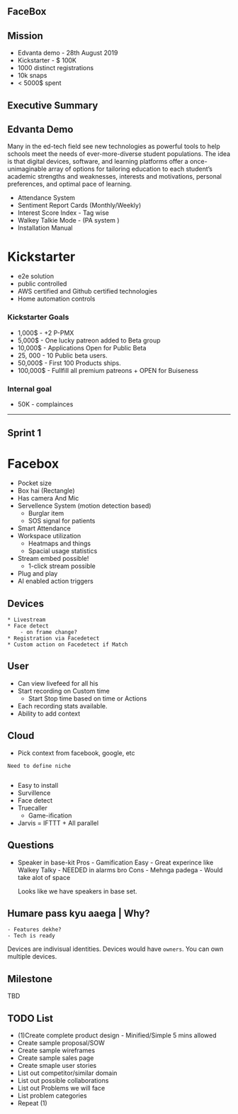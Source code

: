 ## FaceBox

## Mission 
* Edvanta demo - 28th August 2019
* Kickstarter - $ 100K 
* 1000 distinct registrations
* 10k snaps
* < 5000$ spent

## Executive Summary

## Edvanta Demo
Many in the ed-tech field see new technologies as powerful tools to help schools meet the needs of ever-more-diverse student populations. The idea is that digital devices, software, and learning platforms offer a once-unimaginable array of options for tailoring education to each student’s academic strengths and weaknesses, interests and motivations, personal preferences, and optimal pace of learning.

* Attendance System
* Sentiment Report Cards (Monthly/Weekly)
* Interest Score Index - Tag wise
* Walkey Talkie Mode - (PA system )
* Installation Manual

# Kickstarter

* e2e solution
* public controlled
* AWS certified and Github certified technologies
* Home automation controls


### Kickstarter Goals
* 1,000$ - +2 P-PMX
* 5,000$ - One lucky patreon added to Beta group
* 10,000$ - Applications Open for Public Beta 
* 25, 000 - 10 Public beta users.
* 50,000$ - First 100 Products ships.
* 100,000$ - Fullfill all premium patreons + OPEN for Buiseness 

### Internal goal
* 50K - complainces




--------------------------


## Sprint 1

# Facebox 
- Pocket size
- Box hai (Rectangle)
- Has camera And Mic
- Servellence System (motion detection based)
    - Burglar item
    - SOS signal for patients
- Smart Attendance
- Workspace utilization
    - Heatmaps and things
    - Spacial usage statistics
- Stream embed possible! 
    - 1-click stream possible
- Plug and play
- AI enabled action triggers

## Devices
    * Livestream
    * Face detect 
        - on frame change?
    * Registration via Facedetect
    * Custom action on Facedetect if Match

## User
* Can view livefeed for all his
* Start recording on Custom time
    - Start Stop time based on time or Actions
* Each recording stats available. 
* Ability to add context

## Cloud 
* Pick context from facebook, google, etc

```
Need to define niche


```

- Easy to install
- Survillence
- Face detect
- Truecaller
    - Game-ification
- Jarvis = IFTTT + All parallel


## Questions
* Speaker in base-kit
    Pros
        - Gamification Easy
        - Great experince like Walkey Talky
        - NEEDED in alarms bro
    Cons
        - Mehnga padega
        - Would take alot of space

    Looks like we have speakers in base set.

## Humare pass kyu aaega | Why?
    - Features dekhe?
    - Tech is ready


Devices are indivisual identities. Devices would have `owners`. You can own multiple devices.


## Milestone
TBD


## TODO List
* (1)Create complete product design - Minified/Simple 5 mins allowed
* Create sample proposal/SOW
* Create sample wireframes
* Create sample sales page
* Create smaple user stories
* List out competitor/similar domain
* List out possible collaborations
* List out Problems we will face
* List problem categories
* Repeat (1)


```

```